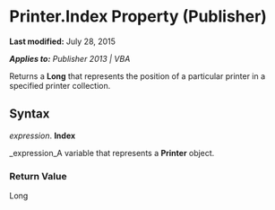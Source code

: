 
# Printer.Index Property (Publisher)

 **Last modified:** July 28, 2015

 _**Applies to:** Publisher 2013 | VBA_

Returns a  **Long** that represents the position of a particular printer in a specified printer collection.


## Syntax

 _expression_. **Index**

 _expression_A variable that represents a  **Printer** object.


### Return Value

Long


